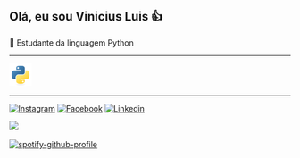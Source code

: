 ## Olá, eu sou Vinicius Luis 👍
📘 Estudante da linguagem Python

***

<a href="https://stackshare.io/python" target="_blank"><img src="https://github.com/devicons/devicon/raw/master/icons/python/python-original.svg" alt="python" width="40" height="40" /></a>

***

[![Instagram](https://img.shields.io/badge/Instagram-E4405F?style=for-the-badge&logo=instagram&logoColor=white)](https://www.instagram.com/vinny_luis/)
[![Facebook](https://img.shields.io/badge/Facebook-1877F2?style=for-the-badge&logo=facebook&logoColor=white)](https://www.facebook.com/vinicius.l.dossantos)
[![Linkedin](https://img.shields.io/badge/LinkedIn-0077B5?style=for-the-badge&logo=linkedin&logoColor=white)](https://www.linkedin.com/in/vin%C3%ADcius-luis-dos-santos-0767a942/)


<img src="https://user-images.githubusercontent.com/74038190/225813708-98b745f2-7d22-48cf-9150-083f1b00d6c9.gif" width="400" />


[![spotify-github-profile](https://spotify-github-profile.kittinanx.com/api/view?uid=22ntt773v6po5emkzd2jw6nna&cover_image=true&theme=novatorem&show_offline=false&background_color=121212&interchange=false&bar_color=53b14f&bar_color_cover=true)](https://spotify-github-profile.kittinanx.com/api/view?uid=22ntt773v6po5emkzd2jw6nna&redirect=true)